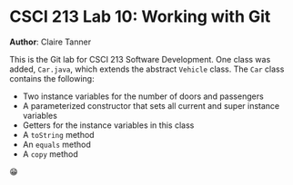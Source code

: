 # CSCI 213 Lab 10: Working with Git

**Author**: Claire Tanner

This is the Git lab for CSCI 213 Software Development. One class was added, `Car.java`,
which extends the abstract `Vehicle` class. The `Car` class contains the following:

- Two instance variables for the number of doors and passengers
- A parameterized constructor that sets all current and super instance variables
- Getters for the instance variables in this class
- A `toString` method
- An `equals` method
- A `copy` method

😁
         
          
          